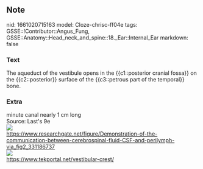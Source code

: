 ## Note
nid: 1661020715163
model: Cloze-chrisc-ff04e
tags: GSSE::!Contributor::Angus_Fung, GSSE::Anatomy::Head_neck_and_spine::18._Ear::Internal_Ear
markdown: false

### Text
The aqueduct of the vestibule opens in the {{c1::posterior cranial fossa}} on the {{c2::posterior}} surface of the {{c3::petrous part of the temporal}} bone.

### Extra
<div>
  minute canal nearly 1 cm long
</div>
<div>
  Source: Last's 9e
</div>
<div>
  <div><img src= 
  "Demonstration-of-the-communication-between-cerebrospinal-fluid-CSF-and-perilymph-via.png"></div>
  <div>
    <a href= 
    "https://www.researchgate.net/figure/Demonstration-of-the-communication-between-cerebrospinal-fluid-CSF-and-perilymph-via_fig2_331186737">
    https://www.researchgate.net/figure/Demonstration-of-the-communication-between-cerebrospinal-fluid-CSF-and-perilymph-via_fig2_331186737</a>
  </div>
</div>
<div><img src="vestibular-crest.jpg"></div>
<div>
  <a href=
  "https://www.tekportal.net/vestibular-crest/">https://www.tekportal.net/vestibular-crest/</a>
</div>
